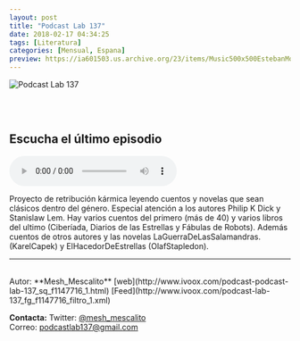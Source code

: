 ```yaml
---
layout: post
title: "Podcast Lab 137"
date: 2018-02-17 04:34:25
tags: [Literatura]
categories: [Mensual, Espana]
preview: https://ia601503.us.archive.org/23/items/Music500x500EstebanMontoya/300Lab137.jpg
---
```


![Podcast Lab 137](https://ia601503.us.archive.org/23/items/Music500x500EstebanMontoya/500Lab137.jpg)

<br/>
<br/>

## Escucha el último episodio

<!--reproductor-feed=http://www.ivoox.com/podcast-lab-137_fg_f1147716_filtro_1.xml-->
<!--reproductor-start-->
<audio id="audio" preload="auto" controls="" src="http://www.ivoox.com/dick-artefacto-precioso-1964-voz-humana-albuminosa_mf_24916166_feed_1.mp3"></audio>
<!--reproductor-end-->

Proyecto de retribución kármica leyendo cuentos y novelas que sean clásicos dentro del género. Especial atención a los autores Philip K Dick y Stanislaw Lem. Hay varios cuentos del primero (más de 40) y varios libros del ultimo (Ciberíada, Diarios de las Estrellas y Fábulas de Robots). Además cuentos de otros autores y las novelas LaGuerraDeLasSalamandras. (KarelCapek) y ElHacedorDeEstrellas (OlafStapledon).  

_ _ _
<br>
Autor: **Mesh_Mescalito**  
[web](http://www.ivoox.com/podcast-podcast-lab-137_sq_f1147716_1.html)  
[Feed](http://www.ivoox.com/podcast-lab-137_fg_f1147716_filtro_1.xml)  


**Contacta:**
Twitter: [@mesh_mescalito](https://twitter.com/mesh_mescalito)  
Correo: [podcastlab137@gmail.com](mailto:podcastlab137@gmail.com)  

